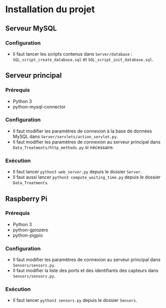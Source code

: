 # Installation du projet

## Serveur MySQL

### Configuration

- Il faut lancer les scripts contenus dans `Server/database` : `SQL_script_create_database.sql` et `SQL_script_init_database.sql`.

## Serveur principal

### Prérequis

- Python 3
- python-mysql-connector

### Configuration

- Il faut modifier les paramètres de connexion à la base de données MySQL dans `Server/servlets/action_servlet.py`.
- Il faut modifier les paramètres de connexion au serveur principal dans `Data_Treatments/http_methods.py` si nécessaire.

### Exécution

- Il faut lancer `python3 web_server.py` depuis le dossier `Server`.
- Il faut aussi lancer `python3 compute_waiting_time.py` depuis le dossier `Data_Treatments`.

## Raspberry Pi

### Prérequis

- Python 3
- python-gpiozero
- python-pigpio

### Configuration

- Il faut modifier les paramètres de connexion au serveur principal dans `Sensors/sensors.py`.
- Il faut modifier la liste des ports et des identifiants des capteurs dans `Sensors/sensors.py`.

### Exécution

- Il faut lancer `python3 sensors.py` depuis le dossier `Sensors`.
